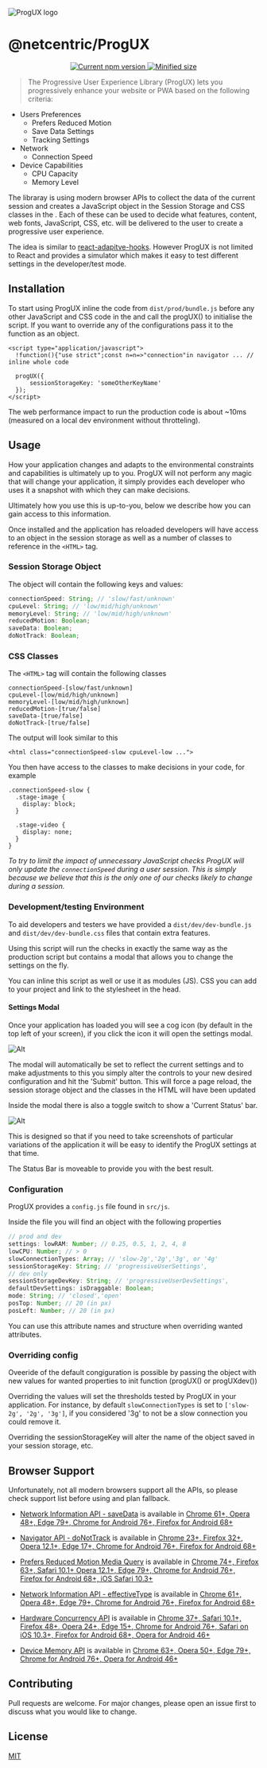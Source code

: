 ![ProgUX logo](assets/Logo_ProgUX.png)

# @netcentric/ProgUX

<p align="center">
  <a href="https://www.npmjs.com/package/@netcentric/progux">
    <img src="https://badgen.net/npm/v/@netcentric/progux" alt="Current npm version">
  </a>

  <a href="https://bundlephobia.com/result?p=@netcentric/progux">
    <img src="https://flat.badgen.net/bundlephobia/min/@netcentric/progux" alt="Minified size">
   </a>
</p>

> The Progressive User Experience Library (ProgUX) lets you progressively enhance your website or PWA based on the following criteria:

- Users Preferences
  - Prefers Reduced Motion
  - Save Data Settings
  - Tracking Settings
- Network
  - Connection Speed
- Device Capabilities
  - CPU Capacity
  - Memory Level

The libraray is using modern browser APIs to collect the data of the current session and creates a JavaScript object in the Session Storage and CSS classes in the <body>. Each of these can be used to decide what features, content, web fonts, JavaScript, CSS, etc. will be delivered to the user to create a progressive user experience.

The idea is similar to [react-adapitve-hooks](https://github.com/GoogleChromeLabs/react-adaptive-hooks).
However ProgUX is not limited to React and provides a simulator which makes it easy to test different settings in the developer/test mode.

## Installation

To start using ProgUX inline the code from `dist/prod/bundle.js` before any other JavaScript and CSS code in the <head> and call the progUX() to initialise the script. If you want to override any of the configurations pass it to the function as an object.

```
<script type="application/javascript">
  !function(){"use strict";const n=n=>"connection"in navigator ... // inline whole code

  progUX({
      sessionStorageKey: 'someOtherKeyName'
  });
</script>
```

The web performance impact to run the production code is about ~10ms (measured on a local dev environment without throtteling).

## Usage

How your application changes and adapts to the environmental constraints and capabilities is ultimately up to you. ProgUX will not perform any magic that will change your application, it simply provides each developer who uses it a snapshot with which they can make decisions.

Ultimately how you use this is up-to-you, below we describe how you can gain access to this information.

Once installed and the application has reloaded developers will have access to an object in the session storage as well as a number of classes to reference in the `<HTML>` tag.

### Session Storage Object

The object will contain the following keys and values:

```javascript
connectionSpeed: String; // 'slow/fast/unknown'
cpuLevel: String; // 'low/mid/high/unknown'
memoryLevel: String; // 'low/mid/high/unknown'
reducedMotion: Boolean;
saveData: Boolean;
doNotTrack: Boolean;
```

### CSS Classes

The `<HTML>` tag will contain the following classes

```
connectionSpeed-[slow/fast/unknown]
cpuLevel-[low/mid/high/unknown]
memoryLevel-[low/mid/high/unknown]
reducedMotion-[true/false]
saveData-[true/false]
doNotTrack-[true/false]
```

The output will look similar to this

```
<html class="connectionSpeed-slow cpuLevel-low ...">
```

You then have access to the classes to make decisions in your code, for example

```
.connectionSpeed-slow {
  .stage-image {
    display: block;
  }

  .stage-video {
    display: none;
  }
}
```

_To try to limit the impact of unnecessary JavaScript checks ProgUX will only update the `connectionSpeed` during a user session. This is simply because we believe that this is the only one of our checks likely to change during a session._

### Development/testing Environment

To aid developers and testers we have provided a `dist/dev/dev-bundle.js` and `dist/dev/dev-bundle.css` files that contain extra features.

Using this script will run the checks in exactly the same way as the production script but contains a modal that allows you to change the settings on the fly.

You can inline this script as well or use it as modules (JS). CSS you can add to your project and link to the stylesheet in the head.

#### Settings Modal

Once your application has loaded you will see a cog icon (by default in the top left of your screen), if you click the icon it will open the settings modal.

![Alt](assets/settings_modal.png)

The modal will automatically be set to reflect the current settings and to make adjustments to this you simply alter the controls to your new desired configuration and hit the 'Submit' button. This will force a page reload, the session storage object and the classes in the HTML will have been updated

Inside the modal there is also a toggle switch to show a 'Current Status' bar.

![Alt](assets/status_bar.png)

This is designed so that if you need to take screenshots of particular variations of the application it will be easy to identify the ProgUX settings at that time.

The Status Bar is moveable to provide you with the best result.

### Configuration

ProgUX provides a `config.js` file found in `src/js`.

Inside the file you will find an object with the following properties

```javascript
// prod and dev
settings: lowRAM: Number; // 0.25, 0.5, 1, 2, 4, 8
lowCPU: Number; // > 0
slowConnectionTypes: Array; // 'slow-2g','2g','3g', or '4g'
sessionStorageKey: String; // 'progressiveUserSettings',
// dev only
sessionStorageDevKey: String; // 'progressiveUserDevSettings',
defaultDevSettings: isDraggable: Boolean;
mode: String; // 'closed','open'
posTop: Number; // 20 (in px)
posLeft: Number; // 20 (in px)
```

You can use this attribute names and structure when overriding wanted attributes.

### Overriding config

Oveeride of the default congiguration is possible by passing the object with new values for wanted properties to init function (progUX() or progUXdev())

Overriding the values will set the thresholds tested by ProgUX in your application.
For instance, by default `slowConnectionTypes` is set to `['slow-2g', '2g', '3g']`, if you considered '3g' to not be a slow connection you could remove it.

Overriding the sessionStorageKey will alter the name of the object saved in your session storage, etc.

## Browser Support

Unfortunately, not all modern browsers support all the APIs, so please check support list before using and plan fallback.

- [Network Information API - saveData](https://developer.mozilla.org/en-US/docs/Web/API/Network_Information_API) is available in [Chrome 61+, Opera 48+, Edge 79+, Chrome for Android 76+, Firefox for Android 68+](https://caniuse.com/#search=saveData)

- [Navigator API - doNotTrack](https://developer.mozilla.org/en-US/docs/Web/API/Navigator/doNotTrack) is available in [Chrome 23+, Firefox 32+, Opera 12.1+, Edge 17+, Chrome for Android 76+, Firefox for Android 68+](https://caniuse.com/?search=navigator.doNotTrack)

- [Prefers Reduced Motion Media Query](https://developer.mozilla.org/en-US/docs/Web/CSS/@media/prefers-reduced-motion) is available in [Chrome 74+, Firefox 63+, Safari 10.1+ Opera 12.1+, Edge 79+, Chrome for Android 76+, Firefox for Android 68+, iOS Safari 10.3+](https://caniuse.com/?search=prefers-reduced-motion)

- [Network Information API - effectiveType](https://developer.mozilla.org/en-US/docs/Web/API/NetworkInformation/effectiveType) is available in [Chrome 61+, Opera 48+, Edge 79+, Chrome for Android 76+, Firefox for Android 68+](https://caniuse.com/#search=effectiveType)

- [Hardware Concurrency API](https://developer.mozilla.org/en-US/docs/Web/API/NavigatorConcurrentHardware/hardwareConcurrency) is available in [Chrome 37+, Safari 10.1+, Firefox 48+, Opera 24+, Edge 15+, Chrome for Android 76+, Safari on iOS 10.3+, Firefox for Android 68+, Opera for Android 46+](https://caniuse.com/#search=navigator.hardwareConcurrency)

- [Device Memory API](https://developer.mozilla.org/en-US/docs/Web/API/Navigator/deviceMemory) is available in [Chrome 63+, Opera 50+, Edge 79+, Chrome for Android 76+, Opera for Android 46+](https://caniuse.com/#search=deviceMemory)

## Contributing

Pull requests are welcome. For major changes, please open an issue first to discuss what you would like to change.

## License

[MIT](https://choosealicense.com/licenses/mit/)
